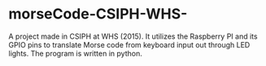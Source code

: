 # morseCode-CSIPH-WHS-
A project made in CSIPH at WHS (2015). It utilizes the Raspberry PI and its GPIO pins to translate Morse code from keyboard input out through LED lights. The program is written in python.
